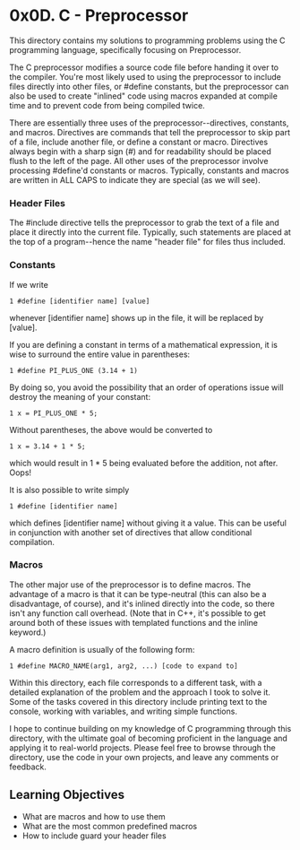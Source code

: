 # 0x0D. C - Preprocessor

This directory contains my solutions to programming problems using the C programming language, specifically focusing on Preprocessor.

The C preprocessor modifies a source code file before handing it over to the compiler. You're most likely used to using the preprocessor to include files directly into other files, or #define constants, but the preprocessor can also be used to create "inlined" code using macros expanded at compile time and to prevent code from being compiled twice.

There are essentially three uses of the preprocessor--directives, constants, and macros. Directives are commands that tell the preprocessor to skip part of a file, include another file, or define a constant or macro. Directives always begin with a sharp sign (#) and for readability should be placed flush to the left of the page. All other uses of the preprocessor involve processing #define'd constants or macros. Typically, constants and macros are written in ALL CAPS to indicate they are special (as we will see).

### Header Files

The #include directive tells the preprocessor to grab the text of a file and place it directly into the current file. Typically, such statements are placed at the top of a program--hence the name "header file" for files thus included.

### Constants

If we write
```
1 #define [identifier name] [value]
```

whenever [identifier name] shows up in the file, it will be replaced by [value].

If you are defining a constant in terms of a mathematical expression, it is wise to surround the entire value in parentheses:

```
1 #define PI_PLUS_ONE (3.14 + 1)
```

By doing so, you avoid the possibility that an order of operations issue will destroy the meaning of your constant:

```
1 x = PI_PLUS_ONE * 5;
```

Without parentheses, the above would be converted to

```
1 x = 3.14 + 1 * 5;
```

which would result in 1 * 5 being evaluated before the addition, not after. Oops!

It is also possible to write simply

```
1 #define [identifier name]
```
which defines [identifier name] without giving it a value. This can be useful in conjunction with another set of directives that allow conditional compilation.

### Macros

The other major use of the preprocessor is to define macros. The advantage of a macro is that it can be type-neutral (this can also be a disadvantage, of course), and it's inlined directly into the code, so there isn't any function call overhead. (Note that in C++, it's possible to get around both of these issues with templated functions and the inline keyword.)

A macro definition is usually of the following form:

```
1 #define MACRO_NAME(arg1, arg2, ...) [code to expand to]
```

Within this directory, each file corresponds to a different task, with a detailed explanation of the problem and the approach I took to solve it. Some of the tasks covered in this directory include printing text to the console, working with variables, and writing simple functions.

I hope to continue building on my knowledge of C programming through this directory, with the ultimate goal of becoming proficient in the language and applying it to real-world projects. Please feel free to browse through the directory, use the code in your own projects, and leave any comments or feedback.

## Learning Objectives

- What are macros and how to use them
- What are the most common predefined macros
- How to include guard your header files
